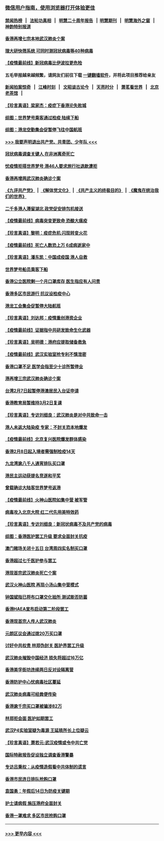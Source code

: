 ### [微信用户指南，使用浏览器打开体验更佳](https://github.com/gfw-breaker/banned-news1/blob/master/indexes/wechat-guide.md?t=0)
#### [禁闻热榜](热点新闻.md?t=0)  &nbsp;&nbsp;|&nbsp;&nbsp; [法轮功真相](https://github.com/gfw-breaker/truth/blob/master/README.md?t=0) &nbsp;&nbsp;|&nbsp;&nbsp; [明慧二十周年报告](https://github.com/gfw-breaker/mh-reports/blob/master/README.md?t=0) &nbsp;&nbsp;|&nbsp;&nbsp;[明慧期刊](https://github.com/gfw-breaker/mh-qikan) &nbsp;&nbsp;|&nbsp;&nbsp; [明慧海外之窗](https://github.com/gfw-breaker/mh-news/blob/master/README.md?t=0) &nbsp;&nbsp;|&nbsp;&nbsp; [神韵特别报道](https://github.com/gfw-breaker/mh-news/blob/master/shenyun.md?t=0)
#### [香港再增七宗本地武汉肺炎个案](../pages/nsc415/n11862405.md?t=02130255) 
#### [理大研快筛系统 可同时测冠状病毒等40种病毒](../pages/nsc415/n11862376.md?t=02130255) 
#### [【疫情最前线】新冠病毒比伊波拉更危险](../pages/nsc415/n11862199.md?t=02130255) 
#### 五毛举报越来越频繁，请网友们前往下载 [一键翻墙软件](https://github.com/gfw-breaker/ssr-accounts)，并将此项目推荐给亲友
#### [新闻拍案惊奇](https://github.com/gfw-breaker/banned-news1/blob/master/pages/link4.md) &nbsp;&nbsp;|&nbsp;&nbsp; [江峰时刻](https://github.com/gfw-breaker/banned-news1/blob/master/pages/link4.md) &nbsp;&nbsp;|&nbsp;&nbsp; [文昭谈古论今](https://github.com/gfw-breaker/banned-news1/blob/master/pages/link4.md) &nbsp;&nbsp;|&nbsp;&nbsp; [天亮时分](https://github.com/gfw-breaker/banned-news1/blob/master/pages/link4.md) &nbsp;&nbsp;|&nbsp;&nbsp; [萧茗看世界](https://github.com/gfw-breaker/banned-news1/blob/master/pages/link4.md) &nbsp;&nbsp;|&nbsp;&nbsp; [北京老茶馆](https://github.com/gfw-breaker/banned-news1/blob/master/pages/link4.md) &nbsp;&nbsp;|&nbsp;&nbsp; 
#### [【珍言真语】梁家杰：疫症下香港沦失败城](../pages/nsc415/n11861588.md?t=02130255) 
#### [组图：世界梦号乘客通过检疫 陆续下船](../pages/nsc415/n11858302.md?t=02130255) 
#### [组图：港龙空勤集会促暂停飞往中国航班](../pages/nsc415/n11858190.md?t=02130255) 
#### [>>> 我要声明退出共产党、共青团、少年队 <<<](https://github.com/begood0513/goodnews/blob/master/quit/letter.md) 
#### [冠状病毒调查关键人 在非洲离奇死亡](../pages/nsc415/n11859798.md?t=02130255) 
#### [忧疫情拒搭世界梦号 港46人要求旅行社退款遭拒](../pages/nsc415/n11859849.md?t=02130255) 
#### [香港再增两武汉肺炎确诊个案](../pages/nsc415/n11859833.md?t=02130255) 
#### [《九评共产党》](https://github.com/begood0513/9ping.md/blob/master/README.md) &nbsp;|&nbsp; [《解体党文化》](../../../../jtdwh.md/blob/master/README.md)  &nbsp;|&nbsp; [《共产主义的终极目的》](../../../../gczydzjmd.md/blob/master/README.md) &nbsp;|&nbsp; [《魔鬼在统治我们的世界》](../../../../mgztzwmdsj.md/blob/master/README.md) 
#### [二千多港人滞留湖北 政党促安排包机接送](../pages/nsc415/n11859831.md?t=02130255) 
#### [【疫情最前线】病毒突变更致命 恐酿大瘟疫](../pages/nsc415/n11859604.md?t=02130255) 
#### [【珍言真语】黎明：疫症危机 闪现转变火花](../pages/nsc415/n11859199.md?t=02130255) 
#### [【疫情最前线】死亡人数恐上万 6成病逝家中](../pages/nsc415/n11856687.md?t=02130255) 
#### [【珍言真语】潘东凯：中国成疫国 港人自救](../pages/nsc415/n11856962.md?t=02130255) 
#### [世界梦号船员乘客下船](../pages/nsc415/n11856883.md?t=02130255) 
#### [香港公立医院剩一个月口罩库存 医生指应有人问责](../pages/nsc415/n11856875.md?t=02130255) 
#### [香港多区市民游行 抗议设检疫中心](../pages/nsc415/n11856866.md?t=02130255) 
#### [港龙工会集会促暂停大陆航班](../pages/nsc415/n11856840.md?t=02130255) 
#### [【珍言真语】刘达邦：疫情重创港资企业](../pages/nsc415/n11854274.md?t=02130255) 
#### [【疫情最前线】证据指中共研发致命生化武器](../pages/nsc415/n11853087.md?t=02130255) 
#### [【珍言真语】吴明德：港府应提取储备救急](../pages/nsc415/n11852734.md?t=02130255) 
#### [【疫情最前线】武汉实验室抢专利不慎泄密](../pages/nsc415/n11850310.md?t=02130255) 
#### [香港口罩不足 医学会指至少十诊所暂停业](../pages/nsc415/n11850301.md?t=02130255) 
#### [港再增三宗武汉肺炎确诊个案](../pages/nsc415/n11850328.md?t=02130255) 
#### [台湾2月7日起暂停港澳居民入台证申请](../pages/nsc415/n11850304.md?t=02130255) 
#### [香港教育局暂维持3月2日复课](../pages/nsc415/n11850260.md?t=02130255) 
#### [【珍言真语】专访刘细良：武汉肺炎是对中共致命一击](../pages/nsc415/n11849934.md?t=02130255) 
#### [港人未返大陆染疫 专家：不封关恐本地爆发](../pages/nsc415/n11848021.md?t=02130255) 
#### [【疫情最前线】北京复兴医院爆发群体感染](../pages/nsc415/n11847626.md?t=02130255) 
#### [香港2月8日起入境者需强制检疫14天](../pages/nsc415/n11847658.md?t=02130255) 
#### [九龙湾逾八千人通宵排队买口罩](../pages/nsc415/n11847647.md?t=02130255) 
#### [港民主运动获提名竞逐和平奖](../pages/nsc415/n11847633.md?t=02130255) 
#### [曾载确诊大陆客世界梦号返港](../pages/nsc415/n11847608.md?t=02130255) 
#### [【疫情最前线】火神山医院如集中营 被军管](../pages/nsc415/n11847524.md?t=02130255) 
#### [病毒攻入北京大院 红二代先用美特效药](../pages/nsc415/n11847427.md?t=02130255) 
#### [【珍言真语】专访刘细良：新冠状病毒不及共产党的病毒](../pages/nsc415/n11847164.md?t=02130255) 
#### [组图：香港医护罢工升级 要求全面封关抗疫](../pages/nsc415/n11844107.md?t=02130255) 
#### [澳门赌场关闭十五日 台湾周四实名制买口罩](../pages/nsc415/n11845083.md?t=02130255) 
#### [香港超过七千医护参与罢工](../pages/nsc415/n11845051.md?t=02130255) 
#### [港现首宗武汉肺炎死亡个案](../pages/nsc415/n11844998.md?t=02130255) 
#### [武汉火神山医院 再现小汤山集中营模式](../pages/nsc415/n11844763.md?t=02130255) 
#### [钟国斌指已将布口罩交化验所 测试能否防菌](../pages/nsc415/n11842783.md?t=02130255) 
#### [香港HAEA宣布启动第二阶段罢工](../pages/nsc415/n11842723.md?t=02130255) 
#### [香港现首宗人传人武汉肺炎](../pages/nsc415/n11842766.md?t=02130255) 
#### [元朗区议会通过拨20万买口罩](../pages/nsc415/n11842754.md?t=02130255) 
#### [讨好中共权贵 林郑伪封关 医护界罢工升级](../pages/nsc415/n11842359.md?t=02130255) 
#### [武汉肺炎摧毁中国经济 损失将超过16万亿](../pages/nsc415/n11839723.md?t=02130255) 
#### [香港美孚街坊连续两日反对设隔离营](../pages/nsc415/n11839962.md?t=02130255) 
#### [香港防护中心忧病毒社区蔓延](../pages/nsc415/n11839933.md?t=02130255) 
#### [武汉肺炎病毒可经粪便传染](../pages/nsc415/n11839939.md?t=02130255) 
#### [香港逾千宗买口罩被骗涉82万](../pages/nsc415/n11839914.md?t=02130255) 
#### [林郑拒会面 医护如期罢工](../pages/nsc415/n11839892.md?t=02130255) 
#### [武汉P4实验室疑为毒源 王延轶所长上位疑云](../pages/nsc415/n11835543.md?t=02130255) 
#### [【珍言真语】萧若元:武汉疫情或令中共亡党](../pages/nsc415/n11829394.md?t=02130255) 
#### [国际特赦报告促设独立调查香港警暴](../pages/nsc415/n11833845.md?t=02130255) 
#### [专访吕秉权：从疫情造假看中共体制的谎言](../pages/nsc415/n11833813.md?t=02130255) 
#### [香港市民连日排队抢购口罩](../pages/nsc415/n11833794.md?t=02130255) 
#### [袁国勇：年假后14日为防疫关键期](../pages/nsc415/n11831088.md?t=02130255) 
#### [护士请病假 施压港府全面封关](../pages/nsc415/n11831030.md?t=02130255) 
#### [香港一罩难求 多区市民抢购口罩](../pages/nsc415/n11831002.md?t=02130255) 

----
#### [ >>> 更早内容 <<< ](../indexes/nsc415-earlier.md)
